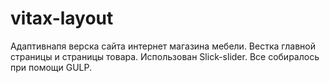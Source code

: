 # vitax-layout

Адаптивнапя верска сайта интернет магазина мебели. Вестка главной страницы и страницы товара. Использован Slick-slider. Все собиралось при помощи GULP.
